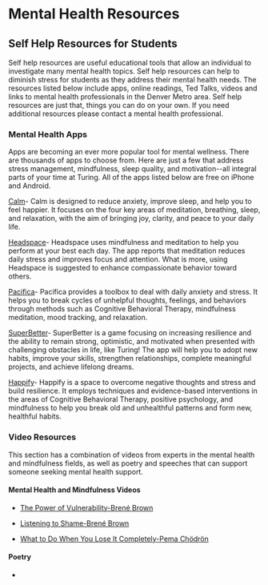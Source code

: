 # Mental Health Resources

## Self Help Resources for Students
Self help resources are useful educational tools that allow an individual to investigate many mental health topics. Self help resources can help to diminish stress for students as they address their mental health needs. The resources listed below include apps, online readings, Ted Talks, videos and links to mental health professionals in the Denver Metro area. Self help resources are just that, things you can do on your own. If you need additional resources please contact a mental health professional.

### Mental Health Apps
Apps are becoming an ever more popular tool for mental wellness. There are thousands of apps to choose from. Here are just a few that address stress management, mindfulness, sleep quality, and motivation--all integral parts of your time at Turing. All of the apps listed below are free on iPhone and Android. 

[Calm](https://www.calm.com "Calm")- Calm is designed to reduce anxiety, improve sleep, and help you to feel happier. It focuses on the four key areas of meditation, breathing, sleep, and relaxation, with the aim of bringing joy, clarity, and peace to your daily life.  

[Headspace](https://www.headspace.com "Headspace")- Headspace uses mindfulness and meditation to help you perform at your best each day. The app reports that meditation reduces daily stress and improves focus and attention. What is more, using Headspace is suggested to enhance compassionate behavior toward others. 

[Pacifica](https://www.thinkpacifica.com "Pacifica")- Pacifica provides a toolbox to deal with daily anxiety and stress. It helps you to break cycles of unhelpful thoughts, feelings, and behaviors through methods such as Cognitive Behavioral Therapy, mindfulness meditation, mood tracking, and relaxation.

[SuperBetter](https://www.superbetter.com "SuperBetter")- SuperBetter is a game focusing on increasing resilience and the ability to remain strong, optimistic, and motivated when presented with challenging obstacles in life, like Turing! The app will help you to adopt new habits, improve your skills, strengthen relationships, complete meaningful projects, and achieve lifelong dreams.

[Happify](https://www.happify.com/?srid=ggl_sem_org&c1=112833461&c2=&c3=4979217221,happify&gclid=EAIaIQobChMIueHJpYPe3AIVCqlpCh3OnAf6EAAYASAAEgLvgfD_BwE "Happify")- Happify is a space to overcome negative thoughts and stress and build resilience. It employs techniques and evidence-based interventions in the areas of Cognitive Behavioral Therapy, positive psychology, and mindfulness to help you break old and unhealthful patterns and form new, healthful habits.

### Video Resources
This section has a combination of videos from experts in the mental health and mindfulness fields, as well as poetry and speeches that can support someone seeking mental health support.

#### Mental Health and Mindfulness Videos
* [The Power of Vulnerability-Brené Brown](https://www.youtube.com/watch?v=iCvmsMzlF7o "The Power of Vulnerability-Brené Brown")

* [Listening to Shame-Brené Brown](https://www.youtube.com/watch?time_continue=1&v=psN1DORYYV0 "Listening to Shame-Brené Brown")  

* [What to Do When You Lose It Completely-Pema Chödrön](https://www.youtube.com/watch?v=asRKEXq-Y3g "What to Do When You Lose It Completely-Pema Chödrön")

#### Poetry
* 
